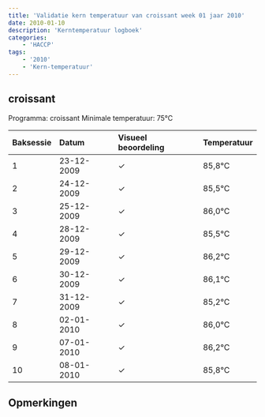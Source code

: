 ```yaml
---
title: 'Validatie kern temperatuur van croissant week 01 jaar 2010'
date: 2010-01-10
description: 'Kerntemperatuur logboek'
categories:
    - 'HACCP'
tags:
    - '2010'
    - 'Kern-temperatuur'
---
```


## croissant

Programma: croissant
Minimale temperatuur: 75°C

| Baksessie | Datum | Visueel beoordeling | Temperatuur |
|:---|:---|:---|:---|
| 1 | 23-12-2009 | &check; | 85,8°C |
| 2 | 24-12-2009 | &check; | 85,5°C |
| 3 | 25-12-2009 | &check; | 86,0°C |
| 4 | 28-12-2009 | &check; | 85,5°C |
| 5 | 29-12-2009 | &check; | 86,2°C |
| 6 | 30-12-2009 | &check; | 86,1°C |
| 7 | 31-12-2009 | &check; | 85,2°C |
| 8 | 02-01-2010 | &check; | 86,0°C |
| 9 | 07-01-2010 | &check; | 86,2°C |
| 10 | 08-01-2010 | &check; | 85,8°C |

## Opmerkingen


